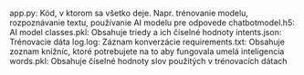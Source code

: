app.py: Kód, v ktorom sa všetko deje. Napr. trénovanie modelu, rozpoznávanie textu, používanie AI modelu pre odpovede
chatbotmodel.h5: AI model
classes.pkl: Obsahuje triedy a ich číselné hodnoty
intents.json: Trénovacie dáta
log.log: Záznam konverzácie
requirements.txt: Obsahuje zoznam knižníc, ktoré potrebujete na to aby fungovala umelá inteligencia
words.pkl: Obsahuje číselné hodnoty slov použitých v trénovacích dátach

